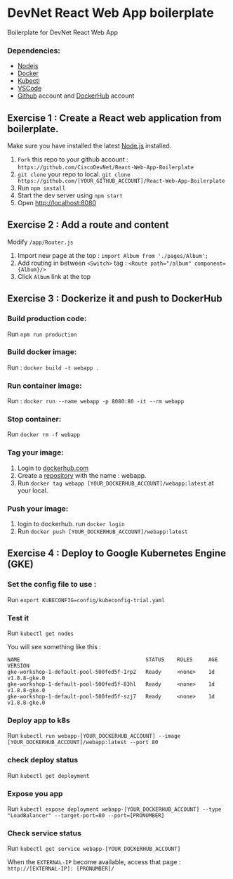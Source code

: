 # DevNet React Web App boilerplate

Boilerplate for DevNet React Web App

### Dependencies:
* [Nodejs](https://nodejs.org/en/)
* [Docker](https://www.docker.com/get-docker)
* [Kubectl](https://kubernetes.io/docs/tasks/tools/install-kubectl/)
* [VSCode](https://code.visualstudio.com/)
* [Github](https://github.com/) account and [DockerHub](https://hub.docker.com/) account



## Exercise 1 : Create a React web application from boilerplate. 

Make sure you have installed the latest [Node.js](https://nodejs.org/en/) installed.

1. `Fork` this repo to your github account : `https://github.com/CiscoDevNet/React-Web-App-Boilerplate`
1. `git clone` your repo to local. `git clone https://github.com/[YOUR_GITHUB_ACCOUNT]/React-Web-App-Boilerplate`
2. Run `npm install`
3. Start the dev server using `npm start`
3. Open [http://localhost:8080](http://localhost:8080)


## Exercise 2 : Add a route and content 

Modify `/app/Router.js`

1. Import new page at the top : `import Album from './pages/Album';`
2. Add routing in between `<Switch>` tag : `<Route path="/album" component={Album}/>`
3. Click `Album` link at the top



## Exercise 3 : Dockerize it and push to DockerHub 

### Build production code:

Run `npm run production`

### Build docker image:

Run : `docker build -t webapp .`

### Run container image:

Run : `docker run --name webapp -p 8080:80 -it --rm webapp`  

### Stop container: 

Run `docker rm -f webapp`

### Tag your image:

1. Login to [dockerhub.com](https://hub.docker.com/)
2. Create a [repository](https://hub.docker.com/add/repository/) with the name : webapp.
3. Run `docker tag webapp [YOUR_DOCKERHUB_ACCOUNT]/webapp:latest` at your local.


### Push your image:
1. login to dockerhub. run `docker login`
2. Run `docker push [YOUR_DOCKERHUB_ACCOUNT]/webapp:latest`


## Exercise 4 : Deploy to Google Kubernetes Engine (GKE)


### Set the config file to use :
Run `export KUBECONFIG=config/kubeconfig-trial.yaml`


### Test it 
Run `kubectl get nodes`

You will see something like this :
```
NAME                                        STATUS    ROLES     AGE       VERSION
gke-workshop-1-default-pool-500fed5f-1rp2   Ready     <none>    1d        v1.8.8-gke.0
gke-workshop-1-default-pool-500fed5f-83hl   Ready     <none>    1d        v1.8.8-gke.0
gke-workshop-1-default-pool-500fed5f-szj7   Ready     <none>    1d        v1.8.8-gke.0
```

### Deploy app to k8s

Run `kubectl run webapp-[YOUR_DOCKERHUB_ACCOUNT] --image [YOUR_DOCKERHUB_ACCOUNT]/webapp:latest --port 80`

### check deploy status

Run `kubectl get deployment`

### Expose you app

Run `kubectl expose deployment webapp-[YOUR_DOCKERHUB_ACCOUNT] --type "LoadBalancer" --target-port=80 --port=[PRONUMBER]`

### Check service status

Run `kubectl get service webapp-[YOUR_DOCKERHUB_ACCOUNT]`

When the `EXTERNAL-IP` become available, access that page : `http://[EXTERNAL-IP]: [PRONUMBER]/`
